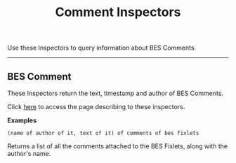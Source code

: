 ﻿---
title: Comment Inspectors
---

Use these Inspectors to query information about BES Comments.

---

## BES Comment

These Inspectors return the text, timestamp and author of BES Comments.

Click [here](/relevance/reference/bes-comment.html) to access the page describing to these inspectors.

**Examples**

```relevance
(name of author of it, text of it) of comments of bes fixlets
```

Returns a list of all the comments attached to the BES Fixlets, along with the author's name.


